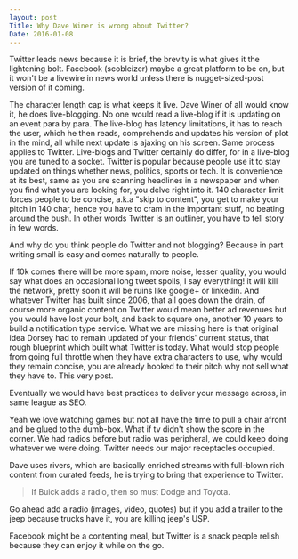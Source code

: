 ```yaml
---
layout: post
Title: Why Dave Winer is wrong about Twitter?
Date: 2016-01-08 
---
```


Twitter leads news because it is brief, the brevity is what gives it the lightening bolt. Facebook (scobleizer) maybe a great platform to be on, but it won't be a livewire in news world unless there is nugget-sized-post version of it coming. 

The character length cap is what keeps it live. Dave Winer of all would know it, he does live-blogging. No one would read a live-blog if it is updating on an event para by para. The live-blog has latency limitations, it has to reach the user, which he then reads, comprehends and updates his version of plot in the mind, all while next update is ajaxing on his screen. Same process applies to Twitter. Live-blogs and Twitter certainly do differ, for in a live-blog you are tuned to a socket. Twitter is popular because people use it to stay updated on things whether news, politics, sports or tech. It is convenience at its best, same as you are scanning headlines in a newspaper and when you find what you are looking for, you delve right into it. 140 character limit forces people to be concise, a.k.a "skip to content", you get to make your pitch in 140 char, hence you have to cram in the important stuff, no beating around the bush. In other words Twitter is an outliner, you have to tell story in few words.

And why do you think people do Twitter and not blogging? Because in part writing small is easy and comes naturally to people.

If 10k comes there will be more spam, more noise, lesser quality, you would say what does an occasional long tweet spoils, I say everything! it will kill the network, pretty soon it will be ruins like google+ or linkedin. And whatever Twitter has built since 2006, that all goes down the drain, of course more organic content on Twitter would mean better ad revenues but you would have lost your bolt, and back to square one, another 10 years to build a notification type service. What we are missing here is that original idea Dorsey had to remain updated of your friends' current status, that rough blueprint which built what Twitter is today. What would stop people from going full throttle when they have extra characters to use, why would they remain concise, you are already hooked to their pitch why not sell what they have to. This very post.

Eventually we would have best practices to deliver your message across, in same league as SEO.

Yeah we love watching games but not all have the time to pull a chair afront and be glued to the dumb-box. What if tv didn't show the score in the corner. We had radios before but radio was peripheral, we could keep doing whatever we were doing. Twitter needs our major receptacles occupied.

Dave uses rivers, which are basically enriched streams with full-blown rich content from curated feeds, he is trying to bring that experience to Twitter.

> If Buick adds a radio, then so must Dodge and Toyota.

Go ahead add a radio (images, video, quotes) but if you add a trailer to the jeep because trucks have it, you are killing jeep's USP.

Facebook might be a contenting meal, but Twitter is a snack people relish because they can enjoy it while on the go.
